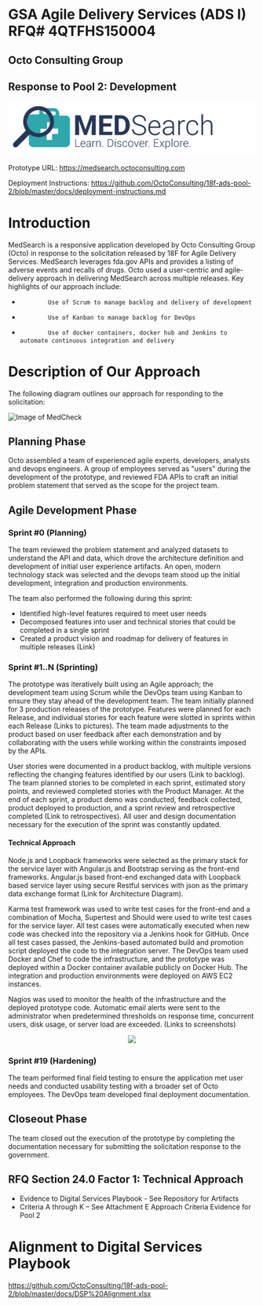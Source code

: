 # GSA Agile Delivery Services (ADS I) RFQ# 4QTFHS150004 #
## Octo Consulting Group ##
## Response to Pool 2: Development ##

<p align="center">
  <img src="https://github.com/OctoConsulting/18f-ads-pool-2/blob/master/docs/Images/medsearch%20logo.png?raw=true">
</p>
 
Prototype URL: 
<https://medsearch.octoconsulting.com>

Deployment Instructions:
<https://github.com/OctoConsulting/18f-ads-pool-2/blob/master/docs/deployment-instructions.md>

# Introduction #
MedSearch is a responsive application developed by Octo Consulting Group (Octo) in response to the solicitation released by 18F for Agile Delivery Services. MedSearch leverages fda.gov APIs and provides a listing of adverse events and recalls of drugs. Octo used a user-centric and agile-delivery approach in delivering MedSearch across multiple releases. Key highlights of our approach include:
*             Use of Scrum to manage backlog and delivery of development
*             Use of Kanban to manage backlog for DevOps
*             Use of docker containers, docker hub and Jenkins to automate continuous integration and delivery
 
# Description of Our Approach #
The following diagram outlines our approach for responding to the solicitation:
 
![Image of MedCheck](https://github.com/OctoConsulting/18f-ads-pool-3/blob/master/docs/images/approach.png?raw=true)
 
## Planning Phase ##
Octo assembled a team of experienced agile experts, developers, analysts and devops engineers. A group of employees served as "users" during the development of the prototype, and reviewed FDA APIs to craft an initial problem statement that served as the scope for the project team.
 
## Agile Development Phase ##
### Sprint #0 (Planning) ###
The team reviewed the problem statement and analyzed datasets to understand the API and data, which drove the architecture definition and development of initial user experience artifacts.  An open, modern technology stack was selected and the devops team stood up the initial development, integration and production environments. 
 
The team also performed the following during this sprint:
* Identified high-level features required to meet user needs
* Decomposed features into user and technical stories that could be completed in a single sprint
* Created a product vision and roadmap for delivery of features in multiple releases (Link)
 
### Sprint #1..N (Sprinting) ###
The prototype was iteratively built using an Agile approach; the development team using Scrum while the DevOps team using Kanban to ensure they stay ahead of the development team. The team initially planned for 3 production releases of the prototype. Features were planned for each Release, and individual stories for each feature were slotted in sprints within each Release (Links to pictures). The team made adjustments to the product based on user feedback after each demonstration and by collaborating with the users while working within the constraints imposed by the APIs.
 
User stories were documented in a product backlog, with multiple versions reflecting the changing features identified by our users (Link to backlog). The team planned stories to be completed in each sprint, estimated story points, and reviewed completed stories with the Product Manager. At the end of each sprint, a product demo was conducted, feedback collected, product deployed to production, and a sprint review and retrospective completed (Link to retrospectives).  All user and design documentation necessary for the execution of the sprint was constantly updated.
 
#### Technical Approach ####
Node.js and Loopback frameworks were selected as the primary stack for the service layer with Angular.js and Bootstrap serving as the front-end frameworks. Angular.js based front-end exchanged data with Loopback based service layer using secure Restful services with json as the primary data exchange format (Link for Architecture Diagram).
 
Karma test framework was used to write test cases for the front-end and a combination of Mocha, Supertest and Should were used to write test cases for the service layer. All test cases were automatically executed when new code was checked into the repository via a Jenkins hook for GitHub.  Once all test cases passed, the Jenkins-based automated build and promotion script deployed the code to the integration server. The DevOps team used Docker and Chef to code the infrastructure, and the prototype was deployed within a Docker container available publicly on Docker Hub. The integration and production environments were deployed on AWS EC2 instances.
 
Nagios was used to monitor the health of the infrastructure and the deployed prototype code.  Automatic email alerts were sent to the administrator when predetermined thresholds on response time, concurrent users, disk usage, or server load are exceeded. (Links to screenshots)
 
<p align="center">
<img src="https://github.com/OctoConsulting/18f-ads-pool-3/blob/master/docs/images/techstack.png?raw=true">
</p>
 
### Sprint #19 (Hardening) ###
 
The team performed final field testing to ensure the application met user needs and conducted usability testing with a broader set of Octo employees. The DevOps team developed final deployment documentation.
 
## Closeout Phase ##
 
The team closed out the execution of the prototype by completing the documentation necessary for submitting the solicitation response to the government.
 
## RFQ Section 24.0 Factor 1: Technical Approach ##
*   Evidence to Digital Services Playbook - See Repository for Artifacts
*   Criteria A through K – See Attachment E Approach Criteria Evidence for Pool 2

# Alignment to Digital Services Playbook #

<https://github.com/OctoConsulting/18f-ads-pool-2/blob/master/docs/DSP%20Alignment.xlsx>

